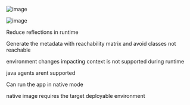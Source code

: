 
![image](https://user-images.githubusercontent.com/55741060/218661873-27e4d0b9-8703-4129-a2e1-631e16dab14e.png)



![image](https://user-images.githubusercontent.com/55741060/218661935-3fa7a8c4-6c9e-4f89-987f-2a1b8957a5e9.png)


Reduce reflections in runtime

Generate the metadata with reachability matrix and avoid classes not reachable

environment changes impacting context is not supported during runtime

java agents arent supported

Can run the app in native mode

native image requires the target deployable environment

